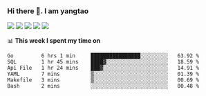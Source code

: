 ### Hi there 👋. I am yangtao 

<!-- **runtu666/runtu666** is a ✨ _special_ ✨ repository because its `README.md` (this file) appears on your GitHub profile. -->

![](https://github-profile-summary-cards.vercel.app/api/cards/profile-details?username=runtu666&theme=github)
![](https://github-profile-summary-cards.vercel.app/api/cards/repos-per-language?username=runtu666&theme=github)
![](https://github-profile-summary-cards.vercel.app/api/cards/most-commit-language?username=runtu666&theme=github)
![](https://github-profile-summary-cards.vercel.app/api/cards/stats?&username=runtu666&theme=github)
![](https://github-profile-summary-cards.vercel.app/api/cards/productive-time?username=runtu666&theme=github)

📊 **This week I spent my time on**
<!--START_SECTION:waka-->

```text
Go         6 hrs 1 min     ████████████████░░░░░░░░░   63.92 %
SQL        1 hr 45 mins    ████▓░░░░░░░░░░░░░░░░░░░░   18.59 %
Api File   1 hr 24 mins    ███▓░░░░░░░░░░░░░░░░░░░░░   14.91 %
YAML       7 mins          ▒░░░░░░░░░░░░░░░░░░░░░░░░   01.39 %
Makefile   3 mins          ▒░░░░░░░░░░░░░░░░░░░░░░░░   00.69 %
Bash       2 mins          ░░░░░░░░░░░░░░░░░░░░░░░░░   00.48 %
```

<!--END_SECTION:waka-->


[comment]: <> (Here are some ideas to get you started:)

[comment]: <> (- 🔭 I’m currently working on tal)

[comment]: <> (- 🌱 I’m currently learning devops)

[comment]: <> (- 👯 I’m looking to collaborate on ...)

[comment]: <> (- 🤔 I’m looking for help with ...)

[comment]: <> (- 💬 Ask me about ...)

[comment]: <> (- 📫 How to reach me: ...)

[comment]: <> (- 😄 Pronouns: ...)

[comment]: <> (- ⚡ Fun fact: ...)

